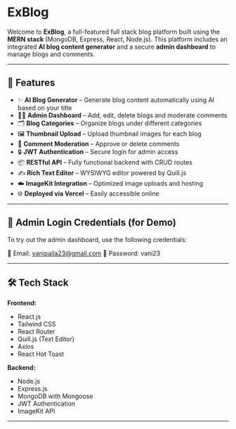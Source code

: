 # ExBlog 

Welcome to **ExBlog**, a full-featured full stack blog platform built using the **MERN stack** (MongoDB, Express, React, Node.js). This platform includes an integrated **AI blog content generator** and a secure **admin dashboard** to manage blogs and comments.

---

## 🚀 Features

- ✨ **AI Blog Generator** – Generate blog content automatically using AI based on your title
- 🧑‍💻 **Admin Dashboard** – Add, edit, delete blogs and moderate comments
- 🗂️ **Blog Categories** – Organize blogs under different categories
- 🖼️ **Thumbnail Upload** – Upload thumbnail images for each blog
- 💬 **Comment Moderation** – Approve or delete comments
- 🔒 **JWT Authentication** – Secure login for admin access
- 📦 **RESTful API** – Fully functional backend with CRUD routes
- ✍️ **Rich Text Editor** – WYSIWYG editor powered by Quill.js
- ☁️ **ImageKit Integration** – Optimized image uploads and hosting
- 🌐 **Deployed via Vercel** – Easily accessible online

---

## 🧪 Admin Login Credentials (for Demo)

To try out the admin dashboard, use the following credentials:

📧 Email: vanipaila23@gmail.com
🔐 Password: vani23


---

## 🛠️ Tech Stack

**Frontend:**  
- React.js  
- Tailwind CSS  
- React Router  
- Quill.js (Text Editor)  
- Axios  
- React Hot Toast  

**Backend:**  
- Node.js  
- Express.js  
- MongoDB with Mongoose  
- JWT Authentication  
- ImageKit API  

---


